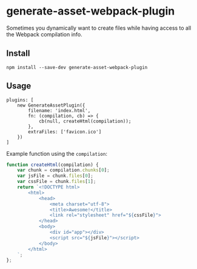 generate-asset-webpack-plugin
=============================

Sometimes you dynamically want to create files while having access to all the
Webpack compilation info.

Install
-------

```
npm install --save-dev generate-asset-webpack-plugin
```

Usage
-----

```
plugins: [
    new GenerateAssetPlugin({
        filename: 'index.html',
        fn: (compilation, cb) => {
            cb(null, createHtml(compilation));
        },
        extraFiles: ['favicon.ico']
    })
]
```

Example function using the `compilation`:

```javascript
function createHtml(compilation) {
    var chunk = compilation.chunks[0];
    var jsFile = chunk.files[0];
    var cssFile = chunk.files[1];
    return `<!DOCTYPE html>
        <html>
            <head>
                <meta charset="utf-8">
                <title>Awesome!</title>
                <link rel="stylesheet" href="${cssFile}">
            </head>
            <body>
                <div id="app"></div>
                <script src="${jsFile}"></script>
            </body>
        </html>
    `;
};
```

